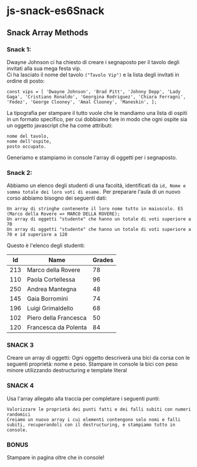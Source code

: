 # js-snack-es6Snack

## Snack Array Methods

### Snack 1:
Dwayne Johnson ci ha chiesto di creare i segnaposto per il tavolo degli invitati alla sua mega festa vip.<br>
Ci ha lasciato il nome del tavolo `("Tavolo Vip")` e la lista degli invitati in ordine di posto:

`const vips = [
  'Dwayne Johnson',
  'Brad Pitt',
  'Johnny Depp',
  'Lady Gaga',
  'Cristiano Ronaldo',
  'Georgina Rodriguez',
  'Chiara Ferragni',
  'Fedez',
  'George Clooney',
  'Amal Clooney',
  'Maneskin',
];`

La tipografia per stampare il tutto vuole che le mandiamo una lista di ospiti in un formato specifico, per cui dobbiamo fare in modo che ogni ospite sia un oggetto javascript che ha come attributi:

    nome del tavolo,
    nome dell'ospite,
    posto occupato.

Generiamo e stampiamo in console l'array di oggetti per i segnaposto.

### Snack 2:

Abbiamo un elenco degli studenti di una facoltà, identificati da `id, Nome e somma totale dei loro voti di esame.`
Per preparare l'aula di un nuovo corso abbiamo bisogno dei seguenti dati:

    Un array di stringhe contenente il loro nome tutto in maiuscolo. ES (Marco della Rovere => MARCO DELLA ROVERE);
    Un array di oggetti "studente" che hanno un totale di voti superiore a 70
    Un array di oggetti "studente" che hanno un totale di voti superiore a 70 e id superiore a 120

Questo è l'elenco degli studenti:

| Id  | Name                  | Grades |
| --- | --------------------- | ------ |
| 213 | Marco della Rovere    | 78     |
| 110 | Paola Cortellessa     | 96     |
| 250 | Andrea Mantegna       | 48     |
| 145 | Gaia Borromini        | 74     |
| 196 | Luigi Grimaldello     | 68     |
| 102 | Piero della Francesca | 50     |
| 120 | Francesca da Polenta  | 84     |

### SNACK 3

Creare un array di oggetti:
Ogni oggetto descriverà una bici da corsa con le seguenti proprietà: nome e peso.
Stampare in console la bici con peso minore utilizzando destructuring e template literal

### SNACK 4

Usa l'array allegato alla traccia per completare i seguenti punti:

    Valorizzare le proprietà dei punti fatti e dei falli subiti con numeri randomici
    Creiamo un nuovo array i cui elementi contengono solo nomi e falli subiti, recuperandoli con il destructuring, e stampiamo tutto in console.

### BONUS
Stampare in pagina oltre che in console!